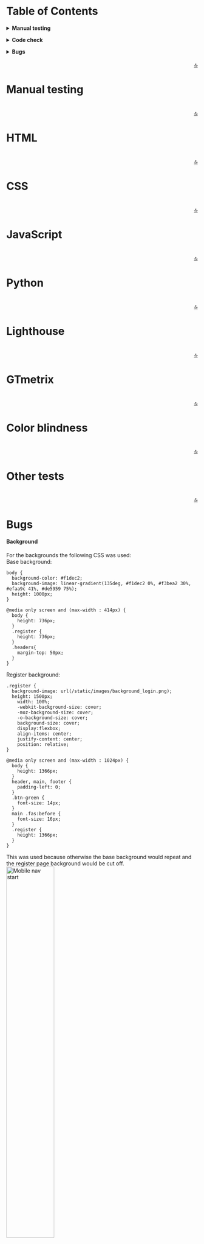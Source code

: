 Table of Contents
======

**<details><summary>Manual testing</summary>**
* [**_User stories_**](#user-stories)
</details>

**<details><summary>Code check</summary>**
* [**_HTML_**](#html)
* [**_CSS_**](#css)
* [**_JavaScript_**](#javascript)
* [**_Python_**](#python)
* [**_Lighthouse_**](#lighthouse)
* [**_GTmetrix_**](#gtmetrix)
* [**_Color blindness_**](#color-blindness)
* [**_Other tests_**](#other-tests)
</details>

**<details><summary>Bugs</summary>**
* [**_Background_**](#background)
* [**_Mobile nav_**](#mobile-nav)
* [**_Flash messages_**](#flash-messages)
* [**_Logo in sidenav_**](#logo-in-sidenav)
</details>
<br>

<div align="right"><a href="#top">🔝</a></div>

Manual testing
======

<!-- The design goal is to make a clear, accessible, structured site so that visitors can easily design their own business cards. <br>
When landing on the page there is an explanation on how things work: <br>
<img src="../testing/testing_images/explanation.png" alt="Explanation" width="25%" height="25%"> 
<img src="../testing/testing_images/modal.png" alt="Modal" width="25%" height="25%"> <br>
After reading it the user can either request a sample kit or start designing. When the user clicks the sample kit button they will be taken to a form, this form needs to be filled in to get the address to send the sample kit. <br>
<img src="../testing/testing_images/sample_form1.png" alt="Sample form 1" width="25%" height="25%">
<img src="../testing/testing_images/sample_form2.png" alt="Sample form 3" width="25%" height="25%">
<img src="../testing/testing_images/sample_form3.png" alt="Sample form 3" width="25%" height="25%"> <br> 
After everything is filled out an email is sent to, in this case me, with the data needed to send the sample kit through mail. <br>
<img src="../testing/testing_images/sample_form_emailjs_mail.png" alt="Form emailJS mail" width="40%" height="40%"> <br>
When the user feels ready to start designing they can click the start design button, which will take them to the creator.html page. <br>
<img src="../testing/testing_images/creator_page.png" alt="Creator page" width="25%" height="25%"> <br>
As a visitor there were multiple steps you would like to take, in the manual tests it was checked if these were achieved.
- Choose out of three different sizes of business cards.
- Choose a background color. <br>
This can be done in step 1 and 2.<br>
<img src="../testing/testing_images/step1_2.png" alt="Step 1 & 2" width="25%" height="25%"> <br>
- Choose the paper type.
- Choose the quantity. <br>
This can be done in step 3 and 4.<br>
<img src="../testing/testing_images/step3_4.png" alt="Step 3 & 4" width="25%" height="25%"> <br>
- Upload an own photo or logo.
- Edit text content.
- Download the designed card as a low-res jpeg file. <br>
<img src="../testing/testing_images/buttons.png" alt="Buttons" width="25%" height="25%">
<img src="../testing/testing_images/preview.png" alt="Preview" width="25%" height="25%"> <br>
<img src="../testing/testing_images/preview_testing.jpeg" alt="Download preview" width="18%" height="18%"> <br>
The user can click the buttons to achieve this, also the selections made with steps 1 and 2 are visible on this preview.<br>
- Send a request for a quotation for the designed business cards.<br>
<img src="../testing/testing_images/request_form1.png" alt="Request form 1" width="25%" height="25%">
<img src="../testing/testing_images/request_form2.png" alt="Request form 2" width="25%" height="25%"> <br>
<img src="../testing/testing_images/request_form3.png" alt="Request form 3" width="25%" height="25%"> <br>
<img src="../testing/testing_images/quotation_form_emailjs_mail.png" alt="Quotation form emailJS mail" width="40%" height="40%"> <br>
As with the sample kit form after everything is filled out the send button can be clicked and the user will be informed the request is send successfully and will be redirected to the homepage and the email with the values that are needed to make a quotation is send through EmailJS, to in this case me.

It can be concluded that all goals have been achieved. <br>
<br>
The project has been tested on the available DevTools for phone and tablet sizes as well as on multiple responsive sizes and it was made sure that it looks good and works well on all. It was also tested on multiple devices among others an OnePlus Nord, an iMac (Retina 5K, 27-inch, 2017), a MacBook-Air (Retina M1, 13.3-inch, 2020) and a Samsung Galaxy Tab4 (10.1-inch 2014), everything works as it should. -->

<br>

<div align="right"><a href="#top">🔝</a></div>

HTML
======

<!-- HTML code was tested with a [HTML](https://validator.w3.org/#validate_by_input) validator, all the pages were checked. <br>
<img src="../testing/testing_images/html_check.png" alt="HTML check" width="55%" height="55%"> <br>
No errors or warnings were found. -->

<br>

<div align="right"><a href="#top">🔝</a></div>

CSS
======

<!-- CSS code was tested with a [CSS](https://jigsaw.w3.org/css-validator/validator.html.en#validate_by_input) validator. <br>
<img src="../testing/testing_images/css_check.png" alt="CSS check" width="55%" height="55%"> <br>
Only warnings were found, but nothing that needs to be fixed or effects the code in a wrong way. -->

<br>

<div align="right"><a href="#top">🔝</a></div>

JavaScript
======

<!-- JavaScript was tested with a [JavaScript](https://jshint.com/) linter. <br>
<img src="../testing/testing_images/js_check1.png" alt="JS check 1" width="55%" height="55%">
<img src="../testing/testing_images/js_check2.png" alt="JS check 2" width="55%" height="55%"><br>
<img src="../testing/testing_images/js_check3.png" alt="JS check 3" width="55%" height="55%"><br>
Only warnings were found, but nothing that needs to be fixed or effects the code in a wrong way. -->

<br>

<div align="right"><a href="#top">🔝</a></div>

Python
======

<br>

<div align="right"><a href="#top">🔝</a></div>

Lighthouse
======

<!-- All pages have passed through Lighthouse in Chrome DevTools, the results for desktop can found here: <br>
<img src="../testing/testing_images/lighthouse_desktop.png" alt="Lighthouse desktop" width="70%" height="70%"><br>
and these are the results for the mobile versions:<br>
<img src="../testing/testing_images/lighthouse_mobile.png" alt="Lighthouse mobile" width="70%" height="70%"><br>
After doing the Lighthouse checks one warning became visible, namely: <br>
<img src="../testing/testing_images/warning_after_lighthouse.png" alt="Lighthouse warning" width="70%" height="70%"><br>
This was not there in previous testing and is likely due to changes to Google's privacy policy, tutor assistance has been contacted and this warning can be ignored.
The results of the Lighthouse tests are satisfactory, so no adjustments are needed at this time. -->

<br>

<div align="right"><a href="#top">🔝</a></div>

GTmetrix
====== 

<!-- The site was tested with [GTmetrix](https://gtmetrix.com/). The reports can be found here:<br>  
[Homepage](https://gtmetrix.com/reports/daph1986.github.io/1OKsvoY3/) <br>
[Sample kit form](https://gtmetrix.com/reports/daph1986.github.io/iiv3HDsB/) <br>
[Creator page](https://gtmetrix.com/reports/daph1986.github.io/nJoX5M9e/) -->

<br>

<div align="right"><a href="#top">🔝</a></div>

Color blindness
======

<!-- Color blindness was tested on this [site](https://www.toptal.com/designers/colorfilter/) to ensure you would still be able to read the website when you have different types of color blindness. Here you will find screenshots off the homepage tests, but of course all pages were tested. <br>
<img src="../testing/testing_images/protanopia.png" alt="Protanopia" width="25%" height="25%"/>
<img src="../testing/testing_images/deutanopia.png" alt="Deutanopia" width="25%" height="25%"/>
<img src="../testing/testing_images/tritanopia.png" alt="Tritanopia" width="25%" height="25%"/>
<img src="../testing/testing_images/greyscale_achromatopsia.png" alt="Greyscale / Achromatopsia" width="25%" height="25%"/> -->

<br>

<div align="right"><a href="#top">🔝</a></div>

Other tests
======

<!-- A lot of different people were asked to check the project to ensure it works on different systems and devices. The website was tested on Samsung Galaxy TabA (10.1-inch 2019), OnePlus 5, Xiaomi Redmi Note 7, Xiaomi Redmi Note 8 Pro, Motorola G9, Motorola G5 and iPhone 12 Pro Max among others. It has been tested on the following browsers: Google Chrome, Safari, Microsoft Edge and Mozilla Firefox. One bug was found and fixed, please see Bugs section for the found text bug.

#### Advices given after testing which were followed

1. Some spelling and grammar changes have been made after reviews from my husband, brother-in-law and sister-in-law.
2. My husband, Django, did not think the user-friendliness was good enough, because only the logo could be used to return to the homepage. That is why on the page for requesting the sample kit and for designing the business card, 2 buttons have been added at the top to switch between the other pages. Cancel buttons have also been added to the bottom of the forms. This increases user-friendliness. -->

<br>

<div align="right"><a href="#top">🔝</a></div>

Bugs
======

#### Background
For the backgrounds the following CSS was used:<br>
Base background:
```
body {
  background-color: #f1dec2;
  background-image: linear-gradient(135deg, #f1dec2 0%, #f3bea2 30%, #efaa9c 41%, #de5959 75%);
  height: 1000px;
} 
```
```
@media only screen and (max-width : 414px) {
  body {
    height: 736px;
  }
  .register {
    height: 736px;
  }
  .headers{
    margin-top: 50px;
  }
}
```
Register background:
```
.register {
  background-image: url(/static/images/background_login.png);
  height: 1500px;
	width: 100%;
	-webkit-background-size: cover;
	-moz-background-size: cover;
	-o-background-size: cover;
	background-size: cover;
	display:flexbox;
	align-items: center;
	justify-content: center;
	position: relative;
}
```
```
@media only screen and (max-width : 1024px) {
  body {
    height: 1366px;
  }
  header, main, footer {
    padding-left: 0;
  }
  .btn-green {
    font-size: 14px;
  }
  main .fas:before {
    font-size: 16px;
  }
  .register {
    height: 1366px;
  }
} 
```
This was used because otherwise the base background would repeat and the register page background would be cut off.<br>
<img src="../testing/testing_images/gradient_background.png" alt="Mobile nav start" width="50%" height="50%"> <br>
<img src="../testing/testing_images/register_background.png" alt="Mobile nav start" width="50%" height="50%"> <br>
But the fixed height with px bothered me. After some searching I found a way on stack overflow to fix it for the gradient background and figured out how to fix it for the register background myself.
Which resulted in the following CSS:<br>
Base background:
```
html {
  min-height: 100%;
  background-color: #f1dec2;
  background-image: linear-gradient(135deg, #f1dec2 0%, #f3bea2 30%, #efaa9c 41%, #de5959 75%);
  background-repeat:no-repeat;
  font-family: 'Ubuntu', sans-serif;
  color: #212121;
}
```
Register background:<br>
```
.bg-register {
  height: 100vh;
  min-height: 100%;
  background-image: url("/static/images/background_login.png");
  background-repeat: no-repeat;
  background-size: cover;
}
```
The media queries were no longer necessary.
<br>

<div align="right"><a href="#top">🔝</a></div>

#### Mobile nav
Once the background images bug was fixed, the hamburger menu icon looked like this:<br>
<img src="../testing/testing_images/mobile_nav_start.png" alt="Mobile nav start" width="30%" height="30%"> <br>
The following CSS code was used to get it fixed:
```
header {
  position: absolute;
  z-index: 5;
}
```
Which resulted in this:<br>
<img src="../testing/testing_images/mobile_nav_1.png" alt="Mobile nav 1" width="30%" height="30%"><br><br><img src="../testing/testing_images/mobile_nav_2.png" alt="Mobile nav 2" width="30%" height="30%"><br>
But when the nav links were clicked, nothing happend, you stayed at the same page, the links weren't working anymore.
After thoroughly checking the HTML code of the side nav and mobile nav, this was causing the problem:
```
<!-- mobile navbar-->
<a href="#" data-target="slide-out" class="sidenav-trigger">
  <i class="fas fa-bars hamburger-menu opaque-overlay hide-on-large-only"></i>
</a>
```
To fix it the CSS of the hamburger menu was changed to:
```
.hamburger-menu {
  font-size: 30px;
  margin-top: 20px;
  margin-left: 30px;
  color: #fff;;
  position: absolute;
  z-index: 3;
}
```
After that the nav links worked again.
<br>

<div align="right"><a href="#top">🔝</a></div>

#### Flash messages
Once the mobile nav bug was fixed, another bug arose:<br>
<img src="../testing/testing_images/flash_message_bug_1.png" alt="Flash message bug 1" width="30%" height="30%"><br>
The flash message pussed the background down.
This was tried to fix with the following css:
```
.flashes {
  position: absolute;
  z-index: 5;
}
```
Which resulted in:<br>
<img src="../testing/testing_images/flash_message_bug_2.png" alt="Flash message bug 2" width="30%" height="30%"><br>
Of course this didn't look very nice.
The CSS was adjusted to:
```
.flashes h4 {
  font-family: 'Chicle', sans-serif;
  color: #DF5B5B;
  padding-left: 300px;
}
.flashes {
  position: absolute;
  z-index: 5;
  background-color: rgba(255, 255, 255, 0.9);
  width: 100%;
  line-height: 1;
  top: 650px;
}
```
<img src="../testing/testing_images/flash_message_bug_3.png" alt="Flash message bug 3" width="30%" height="30%"><br>
The contrast of the pink text with the white background wasn't good enough, so it was changed to a blue color #4478b1 which has no problems with the contrast and fits nicely with the design.<br>
<img src="../testing/testing_images/flash_message_bug_4.png" alt="Flash message bug 4" width="30%" height="30%"><br>

<div align="right"><a href="#top">🔝</a></div>

#### Logo in sidenav
Once the profile page was made I saw that when logged in and on the personal recipe page the logo in the sidenav disappeared and gave a 404 for the image.<br>
<img src="../testing/testing_images/logo_logged_in_not_working.png" alt="Logo logged in not working" width="30%" height="30%"><img src="../testing/testing_images/img_404.png" alt="Logo 404" width="70%" height="70%"><br>
It was only on this page, for example on the about page it gave no problem and as soon when you logged out it was also fine.<br>
<img src="../testing/testing_images/logo_logged_in_working.png" alt="Logo logged in not working" width="30%" height="30%">
<img src="../testing/testing_images/logo_logged_out_working.png" alt="Logo logged out working" width="30%" height="30%"><br>
I didn't see what caused the problem and posted my question on Slack, fellow student Benjamin Kavanagh, looked into my code and reminded me to use also the 
```
{{ url_for('static', filename='images/logo.png') }}
```
for my images to prevent them from giving a 404. This solved the bug.
<br>

<div align="right"><a href="#top">🔝</a></div>

